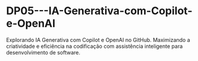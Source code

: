 # DP05---IA-Generativa-com-Copilot-e-OpenAI
Explorando IA Generativa com Copilot e OpenAI no GitHub. Maximizando a criatividade e eficiência na codificação com assistência inteligente para desenvolvimento de software.
